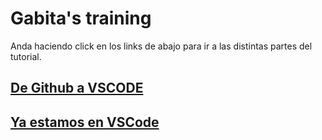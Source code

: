 # Gabita's training

Anda haciendo click en los links de abajo para ir a las distintas partes del tutorial.

## [De Github a VSCODE](./docs/de_github_a_vscode.md)

## [Ya estamos en VSCode](./docs//ya_estamos_en_vscode.md)
